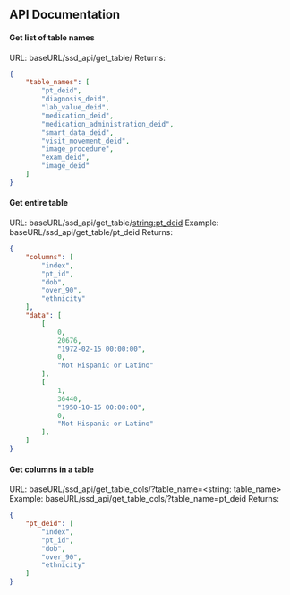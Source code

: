 ## API Documentation

#### Get list of table names
URL: baseURL/ssd_api/get_table/
Returns:
```json
{
    "table_names": [
        "pt_deid",
        "diagnosis_deid",
        "lab_value_deid",
        "medication_deid",
        "medication_administration_deid",
        "smart_data_deid",
        "visit_movement_deid",
        "image_procedure",
        "exam_deid",
        "image_deid"
    ]
}
```

#### Get entire table
URL: baseURL/ssd_api/get_table/<string:pt_deid>
Example: baseURL/ssd_api/get_table/pt_deid
Returns:
```json
{
    "columns": [
        "index",
        "pt_id",
        "dob",
        "over_90",
        "ethnicity"
    ],
    "data": [
        [
            0,
            20676,
            "1972-02-15 00:00:00",
            0,
            "Not Hispanic or Latino"
        ],
        [
            1,
            36440,
            "1950-10-15 00:00:00",
            0,
            "Not Hispanic or Latino"
        ],
    ]
}
```

#### Get columns in a table
URL: baseURL/ssd_api/get_table_cols/?table_name=<string: table_name>
Example: baseURL/ssd_api/get_table_cols/?table_name=pt_deid
Returns:
```json
{
    "pt_deid": [
        "index",
        "pt_id",
        "dob",
        "over_90",
        "ethnicity"
    ]
}
```

